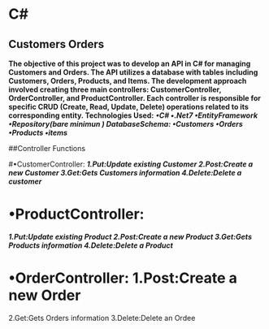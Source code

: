 # C#
## Customers Orders

**The objective of this project was to develop an API in C# for 
managing Customers and Orders. The API utilizes a 
database with tables including Customers, Orders, 
Products, and Items. The development approach involved 
creating three main controllers: CustomerController, 
OrderController, and ProductController. Each controller is 
responsible for specific CRUD (Create, Read, Update, 
Delete) operations related to its corresponding entity.
Technologies Used:** 
***•C#
•.Net7
•EntityFramework
•Repository(bare minimun )
DatabaseSchema:
•Customers
•Orders
•Products
•items***

##Controller Functions

#•CustomerController:
 ***1.Put:Update existing Customer
 2.Post:Create a new Customer
 3.Get:Gets Customers information
 4.Delete:Delete a customer***
# •ProductController:
***1.Put:Update existing Product
 2.Post:Create a new Product
 3.Get:Gets Products information
 4.Delete:Delete a Product***
# •OrderController: 1.Post:Create a new Order
 2.Get:Gets Orders information
 3.Delete:Delete an Ordee
